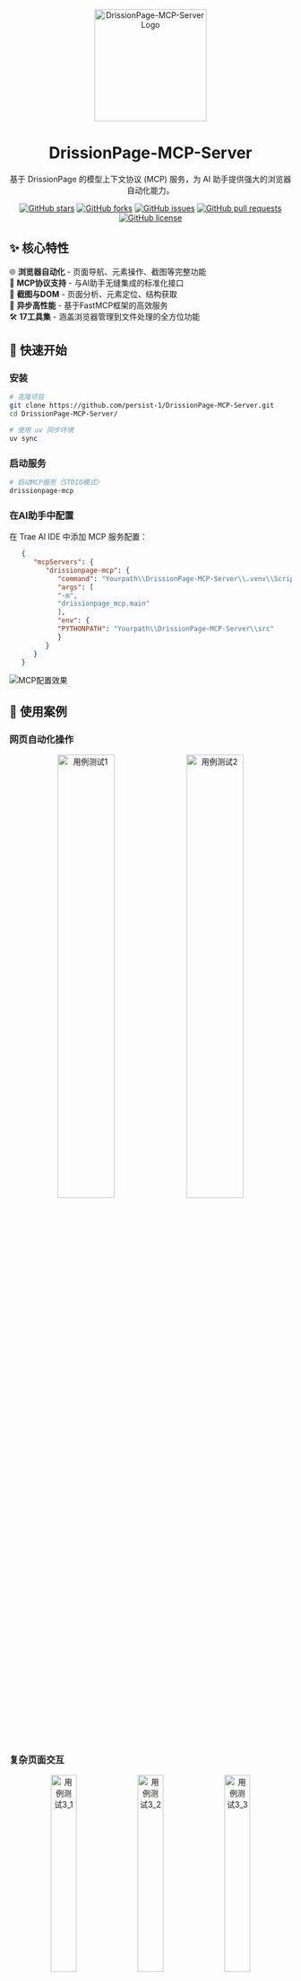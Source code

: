 <div align="center">

<img src="./docs/site_config/public/images/logo.png" alt="DrissionPage-MCP-Server Logo" width="200">

# DrissionPage-MCP-Server

基于 DrissionPage 的模型上下文协议 (MCP) 服务，为 AI 助手提供强大的浏览器自动化能力。

[![GitHub stars](https://img.shields.io/github/stars/persist-1/DrissionPage-MCP-Server?style=social)](https://github.com/persist-1/DrissionPage-MCP-Server/stargazers)
[![GitHub forks](https://img.shields.io/github/forks/persist-1/DrissionPage-MCP-Server?style=social)](https://github.com/persist-1/DrissionPage-MCP-Server/network/members)
[![GitHub issues](https://img.shields.io/github/issues/persist-1/DrissionPage-MCP-Server)](https://github.com/persist-1/DrissionPage-MCP-Server/issues)
[![GitHub pull requests](https://img.shields.io/github/issues-pr/persist-1/DrissionPage-MCP-Server)](https://github.com/persist-1/DrissionPage-MCP-Server/pulls)
[![GitHub license](https://img.shields.io/github/license/persist-1/DrissionPage-MCP-Server)](https://github.com/persist-1/DrissionPage-MCP-Server/blob/main/LICENSE)

</div>

## ✨ 核心特性

🌐 **浏览器自动化** - 页面导航、元素操作、截图等完整功能  
🔧 **MCP协议支持** - 与AI助手无缝集成的标准化接口  
📸 **截图与DOM** - 页面分析、元素定位、结构获取  
🚀 **异步高性能** - 基于FastMCP框架的高效服务  
🛠️ **17工具集** - 涵盖浏览器管理到文件处理的全方位功能

## 🚀 快速开始

### 安装
```bash
# 克隆项目
git clone https://github.com/persist-1/DrissionPage-MCP-Server.git
cd DrissionPage-MCP-Server/

# 使用 uv 同步环境
uv sync
```

### 启动服务
```bash
# 启动MCP服务（STDIO模式）
drissionpage-mcp
```

### 在AI助手中配置
在 Trae AI IDE 中添加 MCP 服务配置：
```json
   {
      "mcpServers": {
         "drissionpage-mcp": {
            "command": "Yourpath\\DrissionPage-MCP-Server\\.venv\\Scripts\\python.exe",
            "args": [
            "-m",
            "drissionpage_mcp.main"
            ],
            "env": {
            "PYTHONPATH": "Yourpath\\DrissionPage-MCP-Server\\src"
            }
         }
      }
   }
```
![MCP配置效果](docs/site_config/public/images/mcp配置效果(Trae%20ide).png)

## 📱 使用案例

### 网页自动化操作
<div align="center">
  <img src="docs/site_config/public/images/用例测试1.png" alt="用例测试1" width="45%">
  <img src="docs/site_config/public/images/用例测试2.png" alt="用例测试2" width="45%">
</div>

### 复杂页面交互
<div align="center">
  <img src="docs/site_config/public/images/用例测试3_1.png" alt="用例测试3_1" width="30%">
  <img src="docs/site_config/public/images/用例测试3_2.png" alt="用例测试3_2" width="30%">
  <img src="docs/site_config/public/images/用例测试3_3.png" alt="用例测试3_3" width="30%">
</div>

### 基本使用示例
```python
# 连接浏览器
result = await connect_browser(port=9222, headless=False)

# 导航并截图
result = await navigate("https://example.com")
result = await take_screenshot("page.png")

# 元素操作
result = await click_element("#submit-button")
result = await input_text("#username", "your_username")
```

## 🛠️ MCP 工具列表

| 分类 | 工具 | 功能描述 |
|------|------|----------|
| 🌐 **浏览器管理** | 1.`connect_browser` | 连接/启动浏览器 |
| | 2.`new_tab` | 创建新标签页 |
| | 3.`navigate` | 页面导航 |
| 🎯 **元素操作** | 4.`click_element` | 点击元素 |
| | 5.`input_text` | 输入文本 |
| | 6.`get_element_text` | 获取元素文本内容 |
| | 7.`get_page_text` | 获取页面完整文本内容 |
| 📸 **截图功能** | 8.`take_screenshot` | 页面/元素截图 |
| | 9.`get_screenshot_data` | 获取截图数据 |
| 🌳 **DOM操作** | 10.`get_dom_tree` | 获取DOM树结构 |
| | 11.`find_elements` | 查找页面元素 |
| 🔍 **网络监控** | 12.`enable_network_monitoring` | 启用网络监控 |
| | 13.`get_network_logs` | 获取网络日志 |
| 📁 **文件操作** | 14.`save_page_source` | 保存页面源码 |
| | 15.`get_cookies` | 获取Cookies |
| ⚡ **高级功能** | 16.`execute_javascript` | 执行JavaScript |
| | 17.`run_cdp_command` | 执行CDP命令 |

## ⚙️ 环境配置

```bash
# 基本配置
export DRISSIONPAGE_MCP_LOG_LEVEL=INFO
export DRISSIONPAGE_MCP_HEADLESS=false
export DRISSIONPAGE_MCP_TIMEOUT=30

# 路径配置（可选）
export DRISSIONPAGE_MCP_BROWSER_PATH=/path/to/chrome
export DRISSIONPAGE_MCP_DOWNLOAD_PATH=/path/to/downloads
export DRISSIONPAGE_MCP_SCREENSHOT_PATH=/path/to/screenshots
```

## 🏗️ 项目架构

```
DrissionPage-MCP-Server/
├── .github/                    # GitHub 配置
│   ├── ISSUE_TEMPLATE/         # Issue 模板
│   └── workflows/              # GitHub Actions 工作流
│       └── deploy.yml          # 自动部署配置
├── browsers/                   # 浏览器相关文件
│   ├── chrome-portable/        # 便携版 Chrome（可选）
│   └── readme_please.md        # 浏览器使用说明
├── docs/                       # 文档目录
│   ├── site_config/            # VitePress 文档站点
│   │   ├── .vitepress/         # VitePress 配置
│   │   ├── public/             # 静态资源（图片等）
│   │   ├── *.md               # 各类文档文件
│   │   └── index.md           # 文档首页
│   ├── package.json           # 文档站点依赖
│   └── ds_run_dev.bat         # 开发脚本
├── src/                        # 源代码目录
│   └── drissionpage_mcp/       # 主要代码包
│       ├── config/             # 配置模块
│       │   └── settings.py     # 环境配置和设置
│       ├── core/               # 核心功能模块
│       │   ├── browser_manager.py    # 浏览器管理
│       │   ├── element_handler.py    # 元素操作处理
│       │   ├── file_handler.py       # 文件操作处理
│       │   └── network_listener.py   # 网络监听
│       ├── services/           # 服务层
│       │   ├── cdp_service.py        # Chrome DevTools 协议服务
│       │   ├── dom_service.py        # DOM 操作服务
│       │   └── screenshot_service.py # 截图服务
│       ├── utils/              # 工具模块
│       │   ├── helpers.py            # 辅助函数
│       │   └── text_matcher.py      # 文本匹配工具
│       └── main.py             # MCP 服务入口
├── tests/                      # 测试目录
│   ├── integration/            # 集成测试
│   ├── check_browser.py        # 浏览器检查脚本
│   └── local_build_test.ps1    # 本地构建测试
├── pyproject.toml              # Python 项目配置
├── requirements*.txt           # Python 依赖文件
├── pytest.ini                 # 测试配置
└── uv.lock                     # UV 锁定文件
```

### 核心模块说明

- **core/**: 核心业务逻辑，包含浏览器管理、元素操作、文件处理等
- **services/**: 服务层，提供 CDP、DOM、截图等专业服务
- **config/**: 配置管理，处理环境变量和系统设置
- **utils/**: 通用工具，提供辅助函数和文本处理能力

## 📚 文档

- 📖 **[在线文档](https://persist-1.github.io/DrissionPage-MCP-Server/)** - 完整的项目文档
- 🚀 **[使用说明](docs/site_config/instruction.md)** - 快速上手指南
- 🏗️ **[开发指南](docs/site_config/development-guide.md)** - 开发环境配置
- 🔧 **[项目架构](docs/site_config/architecture.md)** - 架构设计说明
- 📋 **[API参考](docs/site_config/api-reference.md)** - 详细API文档

## 🔧 故障排除

| 问题 | 解决方案 |
|------|----------|
| 🌐 浏览器连接失败 | 确保Chrome已安装，检查调试端口配置 |
| 🎯 元素找不到 | 检查选择器，等待页面加载，使用更具体选择器 |
| 📸 截图失败 | 检查磁盘空间、文件权限、截图目录 |
| 🔍 网络监控无数据 | 确保已启用监控，检查过滤条件 |

```bash
# 启用调试日志
drissionpage-mcp --log-level DEBUG
```

## 🤝 贡献

欢迎提交 Issue 和 Pull Request！

1. Fork 项目 → 2. 创建分支 → 3. 提交更改 → 4. 推送分支 → 5. 创建 PR

## 📄 许可证

MIT License - 详见 [LICENSE](LICENSE) 文件

---

<div align="center">
  <strong>⭐ 如果这个项目对你有帮助，请给个 Star！</strong>
</div>